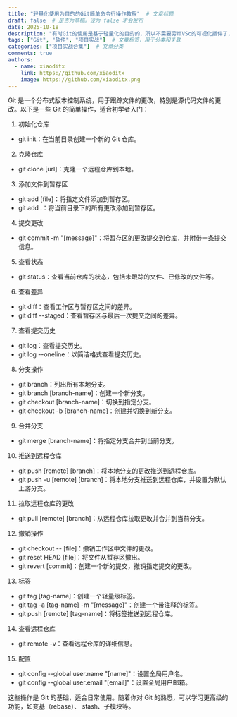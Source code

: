 ```yaml
---
title: "轻量化使用为目的的Git简单命令行操作教程"  # 文章标题
draft: false  # 是否为草稿。设为 false 才会发布
date: 2025-10-18
description: "有时Git的使用是基于轻量化的目的的，所以不需要劳烦VSc的可视化插件了，这时命令行的使用就尤为重要了，本文将介绍Git的基本使用方法，以便应用与简单项目中"  # 文章摘要
tags: ["Git", "软件", "项目实战"]  # 文章标签，用于分类和关联
categories: ["项目实战合集"]  # 文章分类
comments: true
authors:
  - name: xiaoditx
    link: https://github.com/xiaoditx
    image: https://github.com/xiaoditx.png
---
```


Git 是一个分布式版本控制系统，用于跟踪文件的更改，特别是源代码文件的更改。以下是一些 Git 的简单操作，适合初学者入门：

1. 初始化仓库
- git init：在当前目录创建一个新的 Git 仓库。

2. 克隆仓库
- git clone [url]：克隆一个远程仓库到本地。

3. 添加文件到暂存区
- git add [file]：将指定文件添加到暂存区。
- git add .：将当前目录下的所有更改添加到暂存区。

4. 提交更改
- git commit -m "[message]"：将暂存区的更改提交到仓库，并附带一条提交信息。

5. 查看状态
- git status：查看当前仓库的状态，包括未跟踪的文件、已修改的文件等。

6. 查看差异
- git diff：查看工作区与暂存区之间的差异。
- git diff --staged：查看暂存区与最后一次提交之间的差异。

7. 查看提交历史
- git log：查看提交历史。
- git log --oneline：以简洁格式查看提交历史。

8. 分支操作
- git branch：列出所有本地分支。
- git branch [branch-name]：创建一个新分支。
- git checkout [branch-name]：切换到指定分支。
- git checkout -b [branch-name]：创建并切换到新分支。

9. 合并分支
- git merge [branch-name]：将指定分支合并到当前分支。

10. 推送到远程仓库
- git push [remote] [branch]：将本地分支的更改推送到远程仓库。
- git push -u [remote] [branch]：将本地分支推送到远程仓库，并设置为默认上游分支。

11. 拉取远程仓库的更改
- git pull [remote] [branch]：从远程仓库拉取更改并合并到当前分支。

12. 撤销操作
- git checkout -- [file]：撤销工作区中文件的更改。
- git reset HEAD [file]：将文件从暂存区撤出。
- git revert [commit]：创建一个新的提交，撤销指定提交的更改。

13. 标签
- git tag [tag-name]：创建一个轻量级标签。
- git tag -a [tag-name] -m "[message]"：创建一个带注释的标签。
- git push [remote] [tag-name]：将标签推送到远程仓库。

14. 查看远程仓库
- git remote -v：查看远程仓库的详细信息。

15. 配置
- git config --global user.name "[name]"：设置全局用户名。
- git config --global user.email "[email]"：设置全局用户邮箱。

这些操作是 Git 的基础，适合日常使用。随着你对 Git 的熟悉，可以学习更高级的功能，如变基（rebase）、 stash、子模块等。